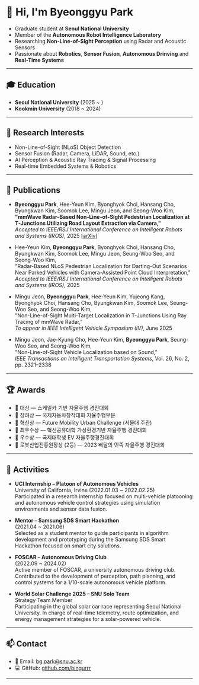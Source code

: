 # 👋 Hi, I'm Byeonggyu Park

- Graduate student at **Seoul National University**  
- Member of the **Autonomous Robot Intelligence Laboratory**  
- Researching **Non-Line-of-Sight Perception** using Radar and Acoustic Sensors  
- Passionate about **Robotics**, **Sensor Fusion**, **Autonomous Drinving** and **Real-Time Systems**

---

## 🎓 Education
- **Seoul National University** (2025 ~ )  
- **Kookmin University** (2018 ~ 2024)
---

## 🔬 Research Interests
- Non-Line-of-Sight (NLoS) Object Detection
- Sensor Fusion (Radar, Camera, LiDAR, Sound, etc.)
- AI Perception & Acoustic Ray Tracing & Signal Processing 
- Real-time Embedded Systems & Robotics

---

## 📝 Publications
- **Byeonggyu Park**, Hee-Yeun Kim, Byonghyok Choi, Hansang Cho, Byungkwan Kim, Soomok Lee, Mingu Jeon, and Seong-Woo Kim,  
  **"mmWave Radar-Based Non-Line-of-Sight Pedestrian Localization at T-Junctions Utilizing Road Layout Extraction via Camera,"**  
  _Accepted to IEEE/RSJ International Conference on Intelligent Robots and Systems (IROS)_, 2025 [[arXiv](https://arxiv.org/abs/2508.02348)]
  
- Hee-Yeun Kim, **Byeonggyu Park**, Byonghyok Choi, Hansang Cho, Byungkwan Kim, Soomok Lee, Mingu Jeon, Seung-Woo Seo, and Seong-Woo Kim,  
  "Radar-Based NLoS Pedestrian Localization for Darting-Out Scenarios Near Parked Vehicles with Camera-Assisted Point Cloud Interpretation,"  
  _Accepted to IEEE/RSJ International Conference on Intelligent Robots and Systems (IROS)_, 2025

- Mingu Jeon, **Byeonggyu Park**, Hee-Yeun Kim, Yujeong Kang, Byonghyok Choi, Hansang Cho, Byungkwan Kim, Soomok Lee, Seung-Woo Seo, and Seong-Woo Kim,  
  "Non-Line-of-Sight Multi-Target Localization in T-Junctions Using Ray Tracing of mmWave Radar,"  
  _To appear in IEEE Intelligent Vehicle Symposium (IV)_, June 2025
  
- Mingu Jeon, Jae-Kyung Cho, Hee-Yeun Kim, **Byeonggyu Park**, Seung-Woo Seo, and Seong-Woo Kim,  
  "Non-Line-of-Sight Vehicle Localization based on Sound,"  
  _IEEE Transactions on Intelligent Transportation Systems_, Vol. 26, No. 2, pp. 2321–2338

---

## 🏆 Awards
- 🥇 대상 — 스케일카 기반 자율주행 경진대회  
- 🥉 장려상 — 국제자동차창작대회 자율주행부문  
- 🌟 혁신상 — Future Mobility Urban Challenge (서울대 주관)  
- 🥇 최우수상 — 혁신공유대학 가상환경기반 자율주행 경진대회  
- 🥈 우수상 — 국제대학생 EV 자율주행경진대회  
- 🥈 로봇산업진흥원장상 (2등) — 2023 배달의 민족 자율주행 경진대회

---

## 🚀 Activities

- **UCI Internship – Platoon of Autonomous Vehicles**  
  University of California, Irvine (2022.01.03 ~ 2022.02.25)  
  Participated in a research internship focused on multi-vehicle platooning and autonomous vehicle control strategies using simulation environments and sensor data fusion.

- **Mentor – Samsung SDS Smart Hackathon**  
  (2021.04 ~ 2021.06)  
  Selected as a student mentor to guide participants in algorithm development and prototyping during the Samsung SDS Smart Hackathon focused on smart city solutions.

- **FOSCAR – Autonomous Driving Club**  
  (2022.09 ~ 2024.02)  
  Active member of FOSCAR, a university autonomous driving club. Contributed to the development of perception, path planning, and control systems for a 1/10-scale autonomous vehicle platform.

- **World Solar Challenge 2025 – SNU Solo Team**  
  Strategy Team Member  
  Participating in the global solar car race representing Seoul National University. In charge of real-time telemetry, route optimization, and energy management strategies for a solar-powered vehicle.

---

## 📫 Contact
- 📧 Email: [bg.park@snu.ac.kr](mailto:bg.park@snu.ac.kr)  
- 💻 GitHub: [github.com/bingurrr](https://github.com/Bingurrr)  

---

